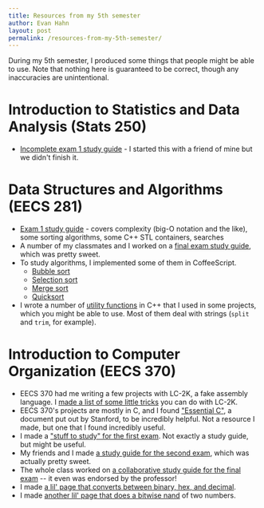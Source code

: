 ```yaml
---
title: Resources from my 5th semester
author: Evan Hahn
layout: post
permalink: /resources-from-my-5th-semester/
---
```

During my 5th semester, I produced some things that people might be able to use. Note that nothing here is guaranteed to be correct, though any inaccuracies are unintentional.

# Introduction to Statistics and Data Analysis (Stats 250)

* [Incomplete exam 1 study guide](https://evanhahn.com/wp-content/uploads/2012/10/Stats250exam1studyguide.html) - I started this with a friend of mine but we didn't finish it.

# Data Structures and Algorithms (EECS 281)

* [Exam 1 study guide](/wp-content/uploads/2012/10/eecs281exam1.txt) - covers complexity (big-O notation and the like), some sorting algorithms, some C++ STL containers, searches
* A number of my classmates and I worked on a [final exam study guide](https://docs.google.com/document/d/1yckyobmm251vll-lKJrNAba8SYnBCcKPSxU27QCh3-Q/edit), which was pretty sweet.
* To study algorithms, I implemented some of them in CoffeeScript.
   * [Bubble sort](https://gist.github.com/3855313)
   * [Selection sort](https://gist.github.com/3869977)
   * [Merge sort](https://gist.github.com/3870128)
   * [Quicksort](https://gist.github.com/3874172)
* I wrote a number of [utility functions](https://gist.github.com/4366909) in C++ that I used in some projects, which you might be able to use. Most of them deal with strings (`split` and `trim`, for example).

# Introduction to Computer Organization (EECS 370)

* EECS 370 had me writing a few projects with LC-2K, a fake assembly language. I [made a list of some little tricks](https://evanhahn.com/?page_id=1330) you can do with LC-2K.
* EECS 370's projects are mostly in C, and I found ["Essential C"](http://cslibrary.stanford.edu/101/EssentialC.pdf), a document put out by Stanford, to be incredibly helpful. Not a resource I made, but one that I found incredibly useful.
* I made a ["stuff to study" for the first exam](https://evanhahn.com/wp-content/uploads/2012/10/EECS_370_exam_1.txt). Not exactly a study guide, but might be useful.
* My friends and I made [a study guide for the second exam](https://evanhahn.com/wp-content/uploads/2012/10/EECS-370-exam-2-study-guide.txt), which was actually pretty sweet.
* The whole class worked on [a collaborative study guide for the final exam](https://docs.google.com/document/d/1NPRMsU-5pi0gF0q5MXDzUwK-MUiexzRXgiafZITxU2w/edit) -- it even was endorsed by the professor!
* I made [a lil' page that converts between binary, hex, and decimal](https://evanhahn.com/tape/lil/base_convert.php).
* I made [another lil' page that does a bitwise nand](https://evanhahn.com/tape/lil/bitwise_nand.php) of two numbers.
